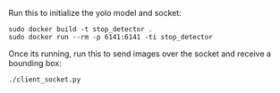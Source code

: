 Run this to initialize the yolo model and socket:

    sudo docker build -t stop_detector .
    sudo docker run --rm -p 6141:6141 -ti stop_detector

Once its running, run this to send images over the socket and receive a bounding box:

    ./client_socket.py
